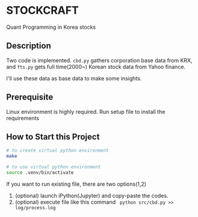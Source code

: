 # STOCKCRAFT

Quant Programming in Korea stocks

## Description

Two code is implemented. `cbd.py` gathers corporation base data from KRX, and `fts.py` gets full time(2000~) Korean stock data from Yahoo finance.

I'll use these data as base data to make some insights.

## Prerequisite

Linux environment is highly required. Run setup file to install the requirements

## How to Start this Project

``` bash
# to create virtual python environment
make

# to use virtual python environment
source .venv/bin/activate
```
If you want to run existing file, there are two options(1,2)
1. (optional) launch iPython(Jupyter) and copy-paste the codes.
2. (optional) execute file like this command ``` python src/cbd.py >> log/process.log```